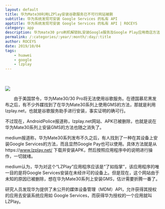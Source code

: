 ```yaml
---
layout: default
title: 华为Mate30利用LZPlay安装谷歌服务已不可行网站被删
subtitle: 华为系统发现可安装 Google Services 的私有 API
apptitle: 华为系统发现可安装 Google Services 的私有 API | ROCEYS
category: app
description: 华为mate30 pro刷机解锁BL安装Google服务及Google Play应用商店方法
permalink: /:categories/:year/:month/:day/:title
author: ROCEYS
date: 2019/10/04
tags:
    - huawei
    - google
    - lzplay
---
```

<br><br>
![](http://cms-bucket.ws.126.net/2019/10/02/82bd6b780b8842dfba2574a058a448a0.jpeg)

　　由于美国禁令，华为Mate30/30 Pro将无法使用谷歌服务。在德国慕尼黑发布之后，有不少外媒找到了在华为Mate30系列上使用GMS的方法，那就是利用lzplay.net，也就是谷歌服务助手进行安装，事实证明的确可行。

不过现在，AndroidPolice报道称，lzplay.net网站、APK已被删除，也就是说在华为Mate30系列上安装GMS的方法也随之消失了。

medium报道称，华为Mate30系列发布不久之后，有人找到了一种在其设备上安装Google Services的方法，而且显然Google Pay也可以使用。具体方法就是从https://www.lzplay.net/ 下载并安装APK，然后按照应用程序中的说明进行操作，一切就绪。

medium认为，华为对这个“LZPlay”应用程序应该是“了如指掌”，该应用程序的唯一目的是将Google Services安装在未经许可的设备上。但是现在，这个网站由于未知的原因已被删除，想在华为Mate30系列上安装GMS，估计需要折腾一番了。

研究人员发现华为提供了未公开的媒体设备管理（MDM）API，允许获得其授权的应用去安装系统应用如 Google Services，而获得华为授权的一个应用就叫 LZPlay。